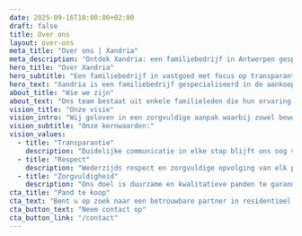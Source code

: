 ```yaml
---
date: 2025-09-16T10:00:00+02:00
draft: false
title: Over ons
layout: over-ons
meta_title: "Over ons | Xandria"
meta_description: "Ontdek Xandria: een familiebedrijf in Antwerpen gespecialiseerd in de aankoop, optimalisatie en verhuur van appartementen en garages."
hero_title: "Over Xandria"
hero_subtitle: "Een familiebedrijf in vastgoed met focus op transparantie en zorgvuldigheid."
hero_text: "Xandria is een familiebedrijf gespecialiseerd in de aankoop, optimalisatie en het verhuren van appartementen en kleine appartementsblokken in Antwerpen en omgeving."
about_title: "Wie we zijn"
about_text: "Ons team bestaat uit enkele familieleden die hun ervaring uit verschillende sectoren, zoals IT en bouw, samenbrengen in vastgoed. Die combinatie van expertise en talent maakt ons tot een sterk en veelzijdig team dat elke uitdaging professioneel aanpakt."
vision_title: "Onze visie"  
vision_intro: "Wij geloven in een zorgvuldige aanpak waarbij zowel bewoners als investeerders centraal staan."
vision_subtitle: "Onze kernwaarden:"
vision_values:
  - title: "Transparantie"
    description: "Duidelijke communicatie in elke stap blijft ons oog voor bewoners en leefomgeving met aandacht voor"
  - title: "Respect"
    description: "Wederzijds respect en zorgvuldige opvolging van elk project"
  - title: "Zorgvuldigheid"
    description: "Ons doel is duurzame en kwalitatieve panden te garanderen waar bewoners zich goed voelen"
cta_title: "Pand te koop"
cta_text: "Bent u op zoek naar een betrouwbare partner in residentieel vastgoed of wilt u meer weten over onze aanpak? Wij staan klaar om u te helpen."
cta_button_text: "Neem contact op"
cta_button_link: "/contact"
---
```

